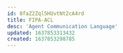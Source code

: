 ```yaml
---
id: 8faZ2Zql5HUvtNt2cA4rd
title: FIPA-ACL
desc: 'Agent Communication Language'
updated: 1637853313432
created: 1637853298785
---
```


